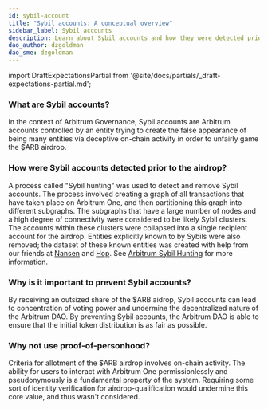 ```yaml
---
id: sybil-account
title: "Sybil accounts: A conceptual overview"
sidebar_label: Sybil accounts
description: Learn about Sybil accounts and how they were detected prior to the $ARB airdrop.
dao_author: dzgoldman
dao_sme: dzgoldman
---
```


import DraftExpectationsPartial from '@site/docs/partials/_draft-expectations-partial.md'; 

<DraftExpectationsPartial />


### What are Sybil accounts?

In the context of Arbitrum Governance, Sybil accounts are Arbitrum accounts controlled by an entity trying to create the false appearance of being many entities via deceptive on-chain activity in order to unfairly game the <a data-quicklook-from='arb'>$ARB</a> <a data-quicklook-from='airdrop'>airdrop</a>.

### How were Sybil accounts detected prior to the airdrop?

A process called "Sybil hunting" was used to detect and remove Sybil accounts. The process involved creating a graph of all transactions that have taken place on <a data-quicklook-from='arbitrum-one'>Arbitrum One</a>, and then partitioning this graph into different subgraphs. The subgraphs that have a large number of nodes and a high degree of connectivity were considered to be likely Sybil clusters. The accounts within these clusters were collapsed into a single recipient account for the airdrop. Entities explicitly known to by Sybils were also removed; the dataset of these known entities was created with help from our friends at [Nansen](https://www.nansen.ai/) and [Hop](https://hop.exchange/). See [Arbitrum Sybil Hunting](https://github.com/OffchainLabs/arb-sybil/tree/master/v2) for more information. 


### Why is it important to prevent Sybil accounts?

By receiving an outsized share of the $ARB aidrop, Sybil accounts can lead to concentration of voting power and undermine the decentralized nature of the <a data-quicklook-from='arbitrum-dao'>Arbitrum DAO</a>. By preventing Sybil accounts, the Arbitrum DAO is able to ensure that the initial token distribution is as fair as possible.

### Why not use proof-of-personhood? 

Criteria for allotment of the $ARB airdrop involves on-chain activity. The ability for users to interact with Arbitrum One permissionlessly and pseudonymously is a fundamental property of the system. Requiring some sort of identity verification for airdrop-qualification would undermine this core value, and thus wasn't considered.

